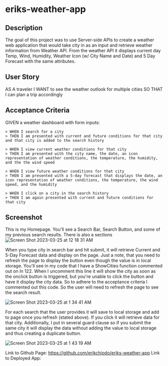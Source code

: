 # eriks-weather-app

## Description

The goal of this project was to use Server-side APIs to create a weather web application that would take city in as an input and retrieve weather information from Weather API. From the weather API it displays current day Temp, Wind, Humidity, Weather Icon (w/ City Name and Date) and 5 Day Forecast with the same attributes.

## User Story

AS A traveler
I WANT to see the weather outlook for multiple cities
SO THAT I can plan a trip accordingly


## Acceptance Criteria

GIVEN a weather dashboard with form inputs:

    > WHEN I search for a city
    > THEN I am presented with current and future conditions for that city and that city is added to the search history

    > WHEN I view current weather conditions for that city
    > THEN I am presented with the city name, the date, an icon representation of weather conditions, the temperature, the humidity, and the the wind speed

    > WHEN I view future weather conditions for that city
    > THEN I am presented with a 5-day forecast that displays the date, an icon representation of weather conditions, the temperature, the wind speed, and the humidity

    > WHEN I click on a city in the search history
    > THEN I am again presented with current and future conditions for that city


## Screenshot

This is my Homepage. You'll see a Search Bar, Search Button, and some of my previous search results. There is also a sections
![Screen Shot 2023-03-25 at 12 18 31 AM](https://user-images.githubusercontent.com/122952630/227695698-d2dbb9a5-a720-4928-b518-349a6539d5e5.png)

When you type city in search bar and hit submit, it will retrieve Current and 5-Day Forecast data and display on the page. Just a note, that you need to refresh the page to display the button even though the value is in local storage. You'll see in my code that I have a ShowCities function commented out on ln 122. When I uncomment this line it will show the city as soon as the onclick button is triggered, but you're unable to click the button and have it display the city data. So to adhere to the acceptance criteria I commented out this code. So the user will need to refresh the page to see the search result.

![Screen Shot 2023-03-25 at 1 34 41 AM](https://user-images.githubusercontent.com/122952630/227699236-4d7295eb-8e49-4e3c-aa09-091e528473f5.png)

For each search that the user provides it will save to local storage and add to page once you refresh (stated above). If you click it will retrieve data for that city. Additionally, I put in several guard clause so if you submit the same city it will display the data without adding the value to local storage and thus creating a duplicate button.

![Screen Shot 2023-03-25 at 1 43 19 AM](https://user-images.githubusercontent.com/122952630/227699536-df5ef841-003e-41b0-a048-e260c003a3f0.png)

Link to Github Page: https://github.com/erikchiodo/eriks-weather-app
Link to Deployed App: 
